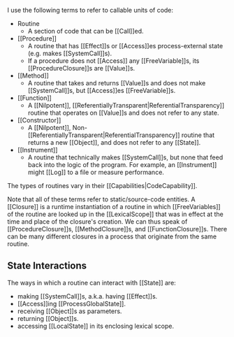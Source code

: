 I use the following terms to refer to callable units of code:

- Routine
  - A section of code that can be [[Call]]ed.
- [[Procedure]]
  - A routine that has [[Effect]]s or [[Access]]es process-external state (e.g. makes [[SystemCall]]s).
  - If a procedure does not [[Access]] any [[FreeVariable]]s, its [[ProcedureClosure]]s are [[Value]]s.
- [[Method]]
  - A routine that takes and returns [[Value]]s and does not make [[SystemCall]]s, but [[Access]]es [[FreeVariable]]s.
- [[Function]]
  - A [[Nilpotent]], [[ReferentiallyTransparent|ReferentialTransparency]] routine that operates on [[Value]]s and does not refer to any state.
- [[Constructor]]
  - A [[Nilpotent]], Non-[[ReferentiallyTransparent|ReferentialTransparency]] routine that returns a new [[Object]], and does not refer to any [[State]].
- [[Instrument]]
  - A routine that technically makes [[SystemCall]]s, but none that feed back into the logic of the program. For example,
    an [[Instrument]] might [[Log]] to a file or measure performance.

The types of routines vary in their [[Capabilities|CodeCapability]].

Note that all of these terms refer to static/source-code entities. A [[Closure]] is a runtime instantiation of a routine in which [[FreeVariables]] of the routine are looked up in the [[LexicalScope]] that was in effect at the time and place of the closure's creation.  We can thus speak of [[ProcedureClosure]]s, [[MethodClosure]]s, and [[FunctionClosure]]s. There can be many different closures in a process that originate from the same routine.

## State Interactions

The ways in which a routine can interact with [[State]] are:

- making [[SystemCall]]s, a.k.a. having [[Effect]]s.
- [[Access]]ing [[ProcessGlobalState]].
- receiving [[Object]]s as parameters.
- returning [[Object]]s.
- accessing [[LocalState]] in its enclosing lexical scope.

